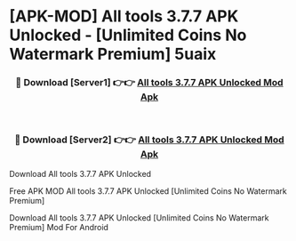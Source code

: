 # [APK-MOD] All tools 3.7.7 APK Unlocked - [Unlimited Coins No Watermark Premium] 5uaix



<div align="center">
<h3>🔴 Download [Server1] 👉👉 <a href="https://momento.my/?title=All_tools_3.7.7_APK_Unlocked">All tools 3.7.7 APK Unlocked Mod Apk</a></h3><br>

<h3>🔴 Download [Server2] 👉👉 <a href="https://momento.my/?title=All_tools_3.7.7_APK_Unlocked">All tools 3.7.7 APK Unlocked Mod Apk</a></h3>
</div>



Download All tools 3.7.7 APK Unlocked 

Free APK MOD All tools 3.7.7 APK Unlocked [Unlimited Coins No Watermark Premium]

Download All tools 3.7.7 APK Unlocked [Unlimited Coins No Watermark Premium] Mod For Android
